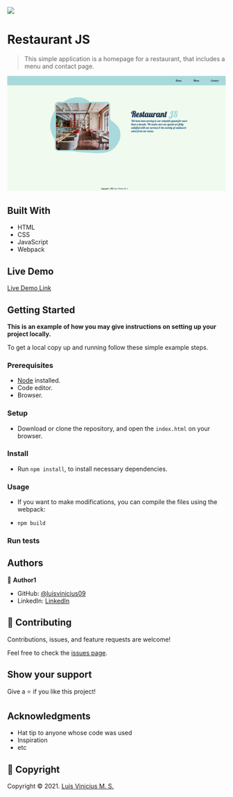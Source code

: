 ![](https://img.shields.io/badge/Microverse-blueviolet)

# Restaurant JS

> This simple application is a homepage for a restaurant, that includes a menu and contact page.

![screenshot](./screenshot.png)

## Built With

- HTML
- CSS
- JavaScript
- Webpack

## Live Demo

[Live Demo Link]()


## Getting Started

**This is an example of how you may give instructions on setting up your project locally.**


To get a local copy up and running follow these simple example steps.

### Prerequisites

- [Node](https://nodejs.org/en/) installed.
- Code editor.
- Browser.

### Setup

- Download or clone the repository, and open the `index.html` on your browser.

### Install

- Run `npm install`, to install necessary dependencies.

### Usage

- If you want to make modifications, you can compile the files using the webpack:

- `npm build`

### Run tests


## Authors

👤 **Author1**

- GitHub: [@luisvinicius09](https://github.com/luisvinicius09)
- LinkedIn: [LinkedIn](https://www.linkedin.com/in/luis-vinicius/)

## 🤝 Contributing

Contributions, issues, and feature requests are welcome!

Feel free to check the [issues page]().

## Show your support

Give a ⭐️ if you like this project!

## Acknowledgments

- Hat tip to anyone whose code was used
- Inspiration
- etc

## 📝 Copyright

Copyright © 2021. [Luis Vinicius M. S.](https://www.linkedin.com/in/luis-vinicius/)
